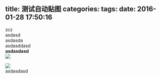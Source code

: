 title: 测试自动贴图
categories:
tags:
date: 2016-01-28 17:50:16
---
zcz  
asdasd  
asdasda  
asdasddasd  
**asdasdasd**  
![](http://zoucz.com/blogimgs/2016-01-28/1453973900567.png)  

![](http://zoucz.com/blogimgs/2016-01-28/1453973906694.png)  
asdasdasd